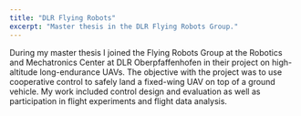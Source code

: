 ```yaml
---
title: "DLR Flying Robots"
excerpt: "Master thesis in the DLR Flying Robots Group."
---
```

During my master thesis I joined the Flying Robots Group at the Robotics and Mechatronics Center at DLR Oberpfaffenhofen in their project on high-altitude long-endurance UAVs. 
The objective with the project was to use cooperative control to safely land a fixed-wing UAV on top of a ground vehicle. 
My work included control design and evaluation as well as participation in flight experiments and flight data analysis. 
